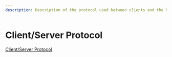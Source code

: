 ```yaml
---
description: Description of the protocol used between clients and the MariaDB or MySQL server
---
```


# Client/Server Protocol

[Client/Server Protocol](../../../../reference/clientserver-protocol/README.md)